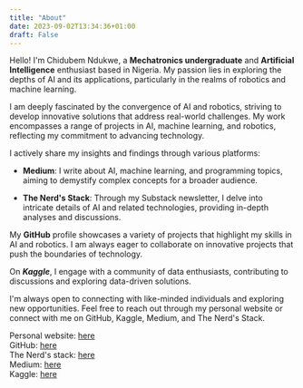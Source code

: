 ```yaml
---
title: "About"
date: 2023-09-02T13:34:36+01:00
draft: False
---
```


Hello! I'm Chidubem Ndukwe, a **Mechatronics undergraduate** and **Artificial Intelligence** enthusiast based in Nigeria. My passion lies in exploring the depths of AI and its applications, particularly in the realms of robotics and machine learning.

I am deeply fascinated by the convergence of AI and robotics, striving to develop innovative solutions that address real-world challenges. My work encompasses a range of projects in AI, machine learning, and robotics, reflecting my commitment to advancing technology.

I actively share my insights and findings through various platforms:

- **Medium**: I write about AI, machine learning, and programming topics, aiming to demystify complex concepts for a broader audience.

- **The Nerd's Stack**: Through my Substack newsletter, I delve into intricate details of AI and related technologies, providing in-depth analyses and discussions.

My **GitHub** profile showcases a variety of projects that highlight my skills in AI and robotics. I am always eager to collaborate on innovative projects that push the boundaries of technology.

On **_Kaggle_**, I engage with a community of data enthusiasts, contributing to discussions and exploring data-driven solutions.

I'm always open to connecting with like-minded individuals and exploring new opportunities. Feel free to reach out through my personal website or connect with me on GitHub, Kaggle, Medium, and The Nerd's Stack.

Personal website: [here](https://duks31.github.io/)  
GitHub: [here](https://github.com/Duks31/)  
The Nerd's stack: [here](https://ncep.substack.com/)  
Medium: [here](https://medium.com/@chidubemndukwe)  
Kaggle: [here](https://www.kaggle.com/chidubemndukwe)
